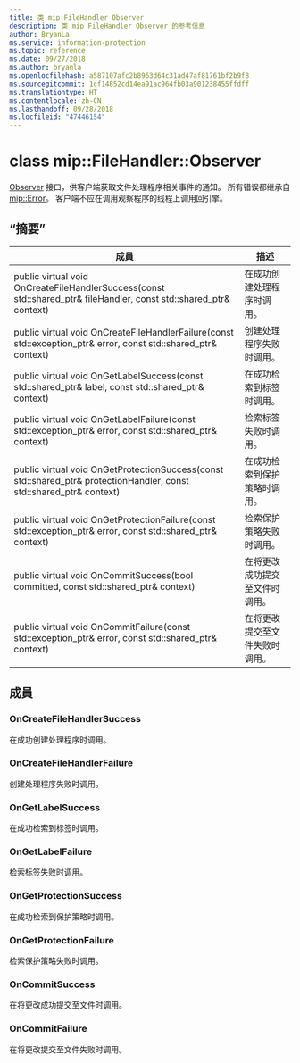 ```yaml
---
title: 类 mip FileHandler Observer
description: 类 mip FileHandler Observer 的参考信息
author: BryanLa
ms.service: information-protection
ms.topic: reference
ms.date: 09/27/2018
ms.author: bryanla
ms.openlocfilehash: a587107afc2b8963d64c31ad47af81761bf2b9f8
ms.sourcegitcommit: 1cf14852cd14ea91ac964fb03a901238455ffdff
ms.translationtype: HT
ms.contentlocale: zh-CN
ms.lasthandoff: 09/28/2018
ms.locfileid: "47446154"
---
```

# <a name="class-mipfilehandlerobserver"></a>class mip::FileHandler::Observer 
[Observer](class_mip_filehandler_observer.md) 接口，供客户端获取文件处理程序相关事件的通知。
所有错误都继承自 [mip::Error](class_mip_error.md)。 客户端不应在调用观察程序的线程上调用回引擎。
  
## <a name="summary"></a>“摘要”
 成員                        | 描述                                
--------------------------------|---------------------------------------------
public virtual void OnCreateFileHandlerSuccess(const std::shared_ptr<FileHandler>& fileHandler, const std::shared_ptr<void>& context)  |  在成功创建处理程序时调用。
public virtual void OnCreateFileHandlerFailure(const std::exception_ptr& error, const std::shared_ptr<void>& context)  |  创建处理程序失败时调用。
public virtual void OnGetLabelSuccess(const std::shared_ptr<ContentLabel>& label, const std::shared_ptr<void>& context)  |  在成功检索到标签时调用。
public virtual void OnGetLabelFailure(const std::exception_ptr& error, const std::shared_ptr<void>& context)  |  检索标签失败时调用。
public virtual void OnGetProtectionSuccess(const std::shared_ptr<ProtectionHandler>& protectionHandler, const std::shared_ptr<void>& context)  |  在成功检索到保护策略时调用。
public virtual void OnGetProtectionFailure(const std::exception_ptr& error, const std::shared_ptr<void>& context)  |  检索保护策略失败时调用。
public virtual void OnCommitSuccess(bool committed, const std::shared_ptr<void>& context)  |  在将更改成功提交至文件时调用。
public virtual void OnCommitFailure(const std::exception_ptr& error, const std::shared_ptr<void>& context)  |  在将更改提交至文件失败时调用。
  
## <a name="members"></a>成員
  
### <a name="oncreatefilehandlersuccess"></a>OnCreateFileHandlerSuccess
在成功创建处理程序时调用。
  
### <a name="oncreatefilehandlerfailure"></a>OnCreateFileHandlerFailure
创建处理程序失败时调用。
  
### <a name="ongetlabelsuccess"></a>OnGetLabelSuccess
在成功检索到标签时调用。
  
### <a name="ongetlabelfailure"></a>OnGetLabelFailure
检索标签失败时调用。
  
### <a name="ongetprotectionsuccess"></a>OnGetProtectionSuccess
在成功检索到保护策略时调用。
  
### <a name="ongetprotectionfailure"></a>OnGetProtectionFailure
检索保护策略失败时调用。
  
### <a name="oncommitsuccess"></a>OnCommitSuccess
在将更改成功提交至文件时调用。
  
### <a name="oncommitfailure"></a>OnCommitFailure
在将更改提交至文件失败时调用。